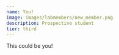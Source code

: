 ```yaml
---
name: You!
image: images/labmembers/new_member.png
description: Prospective student
tier: third
---
```


This could be you! 